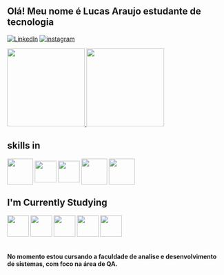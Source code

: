 ## Olá! Meu nome é Lucas Araujo estudante de tecnologia 
<div style="display: inline_block;">  
  
[![Linkedln](https://img.shields.io/badge/LinkedIn-0077B5?style=for-the-badge&logo=linkedin&logoColor=white)](https://www.linkedin.com/in/lucas-araujo-71572620b)
[![instagram](https://img.shields.io/badge/Instagram-E4405F?style=for-the-badge&logo=instagram&logoColor=white)](https://www.instagram.com/kbc_lucas)

</div>
<div style="display: inline_block;">
  <a href="https://github.com/LucasArquiv">
    <img height="180cm" src="https://github-readme-stats.vercel.app/api?username=LucasArquiv&show_icons=true&theme=dracula"/>
    <img height="180cm" src="https://github-readme-stats.vercel.app/api/top-langs/?username=LucasArquiv&layout=compact&langs_count=16&theme=dracula"/>
  </a>
</div>


## skills in

<div style="display: inline_block">
  <img  align = "center" height="60" width ="60" src="https://cdn.jsdelivr.net/gh/devicons/devicon/icons/cucumber/cucumber-plain-wordmark.svg" >
  <img  align = "center" height="50" width ="50" src="https://cdn.jsdelivr.net/gh/devicons/devicon/icons/java/java-original.svg">
  <img  align = "center" height="50" width ="50" src="https://cdn.jsdelivr.net/gh/devicons/devicon/icons/selenium/selenium-original.svg" />
  <img  align = "center" height="60" width ="60" src="https://cdn.jsdelivr.net/gh/devicons/devicon/icons/microsoftsqlserver/microsoftsqlserver-plain-wordmark.svg" /> 
  <img  align = "center" height="60" width ="60" src="https://cdn.jsdelivr.net/gh/devicons/devicon/icons/github/github-original.svg" />
           
          
</div>

## I'm Currently Studying

<div style="display: inline_block">
  <img  align = "center" height="50" width ="50" src="https://cdn.jsdelivr.net/gh/devicons/devicon/icons/java/java-original.svg">
  <img  align = "center" height="50" width ="50" src="https://cdn.jsdelivr.net/gh/devicons/devicon/icons/javascript/javascript-plain.svg" />
  <img  align = "center" height="50" width ="50" src="https://cdn.jsdelivr.net/gh/devicons/devicon/icons/python/python-original-wordmark.svg" /> 
  <img  align = "center" height="50" width ="50" src="https://cdn.jsdelivr.net/gh/devicons/devicon/icons/flutter/flutter-original.svg" />
  <img  align = "center" height="50" width ="50" src="https://cdn.jsdelivr.net/gh/devicons/devicon/icons/dart/dart-original.svg" />
          
          
</div><br/>

#### No momento estou cursando a faculdade de analise e desenvolvimento de sistemas, com foco na área de QA.
